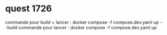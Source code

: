 # quest 1726

commande pour build + lancer : docker compose -f compose.dev.yaml up --build
commande pour lancer : docker compose -f compose.dev.yaml up
